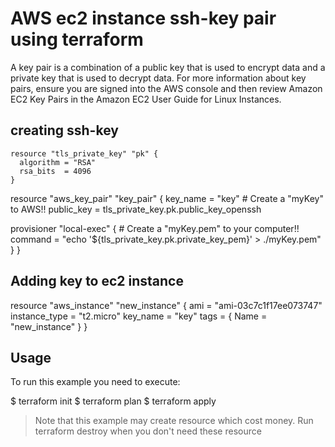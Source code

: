 # AWS ec2 instance ssh-key pair using terraform

A key pair is a combination of a public key that is used to encrypt data and a private key that is used to decrypt data. For more information about key pairs, ensure you are signed into the AWS console and then review Amazon EC2 Key Pairs in the Amazon EC2 User Guide for Linux Instances.

## creating ssh-key 
```
resource "tls_private_key" "pk" {
  algorithm = "RSA"
  rsa_bits  = 4096
}
```
resource "aws_key_pair" "key_pair" {
  key_name   = "key"       # Create a "myKey" to AWS!!
  public_key = tls_private_key.pk.public_key_openssh

  provisioner "local-exec" { # Create a "myKey.pem" to your computer!!
    command = "echo '${tls_private_key.pk.private_key_pem}' > ./myKey.pem"
  }
}

## Adding key to ec2 instance

resource "aws_instance" "new_instance" {
ami       = "ami-03c7c1f17ee073747"
instance_type  = "t2.micro"
key_name     = "key"
tags = { 
  Name = "new_instance"
    }
}

## Usage

To run this example you need to execute:

$ terraform init
$ terraform plan
$ terraform apply

> Note that this example may create resource which cost money. Run terraform destroy when you don't need these resource

